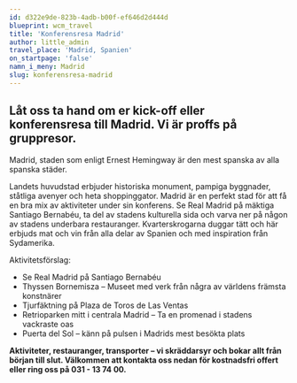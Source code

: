 ```yaml
---
id: d322e9de-823b-4adb-b00f-ef646d2d444d
blueprint: wcm_travel
title: 'Konferensresa Madrid'
author: little_admin
travel_place: 'Madrid, Spanien'
on_startpage: 'false'
namn_i_meny: Madrid
slug: konferensresa-madrid
---
```

<h2>Låt oss ta hand om er kick-off eller konferensresa till Madrid. Vi är proffs på gruppresor.</h2>
<p>Madrid, staden som enligt Ernest Hemingway är den mest spanska av alla spanska städer.</p>
<p>Landets huvudstad erbjuder historiska monument, pampiga byggnader, ståtliga avenyer och heta shoppinggator. Madrid är en perfekt stad för att få en bra mix av aktiviteter under sin konferens. Se Real Madrid på mäktiga Santiago Bernabéu, ta del av stadens kulturella sida och varva ner på någon av stadens underbara restauranger. Kvarterskrogarna duggar tätt och här erbjuds mat och vin från alla delar av Spanien och med inspiration från Sydamerika.</p>
<p>Aktivitetsförslag:</p>
<ul>
<li>Se Real Madrid på Santiago Bernabéu</li>
<li>Thyssen Bornemisza – Museet med verk från några av världens främsta konstnärer</li>
<li>Tjurfäktning på Plaza de Toros de Las Ventas</li>
<li>Retrioparken mitt i centrala Madrid – Ta en promenad i stadens vackraste oas</li>
<li>Puerta del Sol – känn på pulsen i Madrids mest besökta plats</li>
</ul>
<p><strong>Aktiviteter, restauranger, transporter – vi skräddarsyr och bokar allt från början till slut. Välkommen att kontakta oss nedan för kostnadsfri offert eller ring oss på 031 - 13 74 00.</strong></p>
